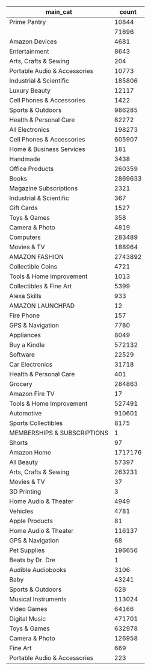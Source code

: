 | main_cat                         | count   |
|----------------------------------|---------|
| Prime Pantry                     | 10844   |
|                                  | 71696   |
| Amazon Devices                   | 4681    |
| Entertainment                    | 8643    |
| Arts, Crafts &amp; Sewing        | 204     |
| Portable Audio & Accessories     | 10773   |
| Industrial & Scientific          | 185806  |
| Luxury Beauty                    | 12117   |
| Cell Phones &amp; Accessories    | 1422    |
| Sports & Outdoors                | 986285  |
| Health & Personal Care           | 82272   |
| All Electronics                  | 198273  |
| Cell Phones & Accessories        | 605907  |
| Home & Business Services         | 181     |
| Handmade                         | 3438    |
| Office Products                  | 260359  |
| Books                            | 2869633 |
| Magazine Subscriptions           | 2321    |
| Industrial &amp; Scientific      | 367     |
| Gift Cards                       | 1527    |
| Toys &amp; Games                 | 358     |
| Camera &amp; Photo               | 4819    |
| Computers                        | 283489  |
| Movies & TV                      | 188964  |
| AMAZON FASHION                   | 2743892 |
| Collectible Coins                | 4721    |
| Tools &amp; Home Improvement     | 1013    |
| Collectibles & Fine Art          | 5399    |
| Alexa Skills                     | 933     |
| AMAZON LAUNCHPAD                 | 12      |
| Fire Phone                       | 157     |
| GPS & Navigation                 | 7780    |
| Appliances                       | 8049    |
| Buy a Kindle                     | 572132  |
| Software                         | 22529   |
| Car Electronics                  | 31718   |
| Health &amp; Personal Care       | 401     |
| Grocery                          | 284863  |
| Amazon Fire TV                   | 17      |
| Tools & Home Improvement         | 527491  |
| Automotive                       | 910601  |
| Sports Collectibles              | 8175    |
| MEMBERSHIPS & SUBSCRIPTIONS      | 1       |
| Shorts                           | 97      |
| Amazon Home                      | 1717176 |
| All Beauty                       | 57397   |
| Arts, Crafts & Sewing            | 263231  |
| Movies &amp; TV                  | 37      |
| 3D Printing                      | 3       |
| Home Audio &amp; Theater         | 4949    |
| Vehicles                         | 4781    |
| Apple Products                   | 81      |
| Home Audio & Theater             | 116137  |
| GPS &amp; Navigation             | 68      |
| Pet Supplies                     | 196656  |
| Beats by Dr. Dre                 | 1       |
| Audible Audiobooks               | 3106    |
| Baby                             | 43241   |
| Sports &amp; Outdoors            | 628     |
| Musical Instruments              | 113024  |
| Video Games                      | 64166   |
| Digital Music                    | 471701  |
| Toys & Games                     | 632978  |
| Camera & Photo                   | 126958  |
| Fine Art                         | 669     |
| Portable Audio &amp; Accessories | 223     |
